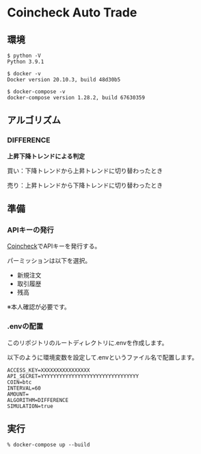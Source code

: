 # Coincheck Auto Trade

## 環境

```shell  
$ python -V
Python 3.9.1

$ docker -v
Docker version 20.10.3, build 48d30b5

$ docker-compose -v
docker-compose version 1.28.2, build 67630359
```

## アルゴリズム

### DIFFERENCE

**上昇下降トレンドによる判定**

買い：下降トレンドから上昇トレンドに切り替わったとき

売り：上昇トレンドから下降トレンドに切り替わったとき

## 準備

### APIキーの発行

[Coincheck]( https://h.accesstrade.net/sp/cc?rk=0100nerr00l6g9 )でAPIキーを発行する。

パーミッションは以下を選択。

- 新規注文
- 取引履歴
- 残高

※本人確認が必要です。

### .envの配置

このリポジトリのルートディレクトリに.envを作成します。

以下のように環境変数を設定して.envというファイル名で配置します。

```
ACCESS_KEY=XXXXXXXXXXXXXXXX
API_SECRET=YYYYYYYYYYYYYYYYYYYYYYYYYYYYYYYY
COIN=btc
INTERVAL=60
AMOUNT=
ALGORITHM=DIFFERENCE
SIMULATION=true
```

## 実行

```shell
% docker-compose up --build
```  
